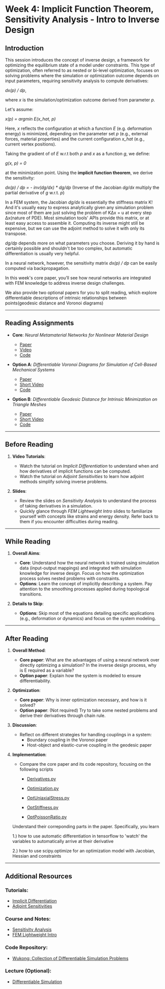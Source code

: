 # Week 4: Implicit Function Theorem, Sensitivity Analysis - Intro to Inverse Design
## Introduction

This session introduces the concept of inverse design, a framework for optimizing the equilibrium state of a model under constraints. This type of optimization, often referred to as nested or bi-level optimization, focuses on solving problems where the simulation or optimization outcome depends on input parameters, requiring sensitivity analysis to compute derivatives:

*dx(p) / dp*, 

where *x* is the simulation/optimization outcome derived from parameter *p*.

Let's assume:

*x(p) = argmin E(x_hat, p)*

Here, *x* reflects the configuration at which a function *E* (e.g. deformation energy) is minimized, depending on the parameter set *p* (e.g., external forces, material properties) and the current configuration *x_hat* (e.g., current vertex positions).

Taking the gradient of of *E* w.r.t both *p* and *x* as a function *g*, we define: 

*g(x, p) = 0*

at the minimization point. Using the **implicit function theorem**, we derive the sensitivity:

*dx(p) / dp = - inv(dg/dx) * dg/dp* (Inverse of the Jacobian *dg/dx* multiply the partial derivative of *g* w.r.t. *p*)

In a FEM system, the Jacobian *dg/dx* is essentially the stiffness matrix K! And it's usually easy to express analytically given any simulation problem since most of them are just solving the problem of KΔx = u at every step Δx(nature of PDE). 
Most simulation tools' APIs provide this matrix, or at least easy access to assemble it. Computing its inverse might still be expensive, but we can use the adjoint method to solve it with only its transpose.

*dg/dp* depends more on what parameters you choose. Deriving it by hand is certainly possible and shouldn't be too complex, but automatic differentiation is usually very helpful.

In a neural network, however, the sensitivity matrix *dx(p) / dp* can be easily computed via backpropagation. 

In this week's core paper, you’ll see how neural networks are integrated with FEM knowledge to address inverse design challenges.

We also provide two optional papers for you to split reading, which explore differentiable descriptions of intrinsic relationships between points(geodesic distance and Voronoi diagrams)

---

## Reading Assignments

- **Core**: *Neural Metamaterial Networks for Nonlinear Material Design*
  - [Paper](https://arxiv.org/pdf/2309.10600)
  - [Video](https://www.youtube.com/watch?v=NHLYxoZ2O_s&ab_channel=ComputationalRoboticsLab)
  - [Code](https://github.com/liyuesolo/NeuralMetamaterialNetwork)
 
- **Option A**: *Differentiable Voronoi Diagrams for Simulation of Cell-Based Mechanical Systems*
  - [Paper](https://arxiv.org/pdf/2404.18629)
  - [Short Video](https://www.youtube.com/watch?v=wbBJ4v9VyR0&ab_channel=ComputationalRoboticsLab)
  - [Code](https://github.com/lnumerow-ethz/VoronoiCellSim)
 
- **Option B**: *Differentiable Geodesic Distance for Intrinsic Minimization on Triangle Meshes*
  - [Paper](https://arxiv.org/pdf/2404.18610)
  - [Short Video](https://www.youtube.com/watch?v=R0TByqlbsXQ&ab_channel=ComputationalRoboticsLab)
  - [Code](https://github.com/liyuesolo/DifferentiableGeodesics)

---

## Before Reading

1. **Video Tutorials**:
   - Watch the tutorial on *Implicit Differentiation* to understand when and how derivatives of implicit functions can be computed.
   - Watch the tutorial on *Adjoint Sensitivities* to learn how adjoint methods simplify solving inverse problems.

2. **Slides**:
   - Review the slides on *Sensitivity Analysis* to understand the process of taking derivatives in a simulation.
   - Quickly glance through *FEM Lightweight Intro* slides to familiarize yourself with concepts like strains and energy density. Refer back to them if you encounter difficulties during reading.

---

## While Reading

1. **Overall Aims**:
   - **Core**: Understand how the neural network is trained using simulation data (input-output mappings) and integrated with simulation knowledge for inverse design. Focus on how the optimization process solves nested problems with constraints.
   - **Options**: Learn the concept of implicitly describing a system. Pay attention to the smoothing processes applied during topological transitions.

2. **Details to Skip**:
   - **Options**: Skip most of the equations detailing specific applications (e.g., deformation or dynamics) and focus on the system modeling.

---

## After Reading

1. **Overall Method**:
   - **Core paper**: What are the advantages of using a neural network over directly optimizing a simulation? In the inverse design process, why is E required as a variable?
   - **Option paper**: Explain how the system is modeled to ensure differentiability.

2. **Optimization**:
   - **Core paper**: Why is inner optimization necessary, and how is it solved?
   - **Option paper**: (Not required) Try to take some nested problems and derive their derivatives through chain rule.

3. **Discussion**:
   - Reflect on different strategies for handling couplings in a system:
     - Boundary coupling in the Voronoi paper
     - Host-object and elastic-curve coupling in the geodesic paper

4. **Implementation**:
   - Compare the core paper and its code repository, focusing on the following scripts
     - [Derivatives.py](https://github.com/liyuesolo/NeuralMetamaterialNetwork/blob/main/Projects/NeuralMetamaterial/python/Derivatives.py)
     - [Optimization.py](https://github.com/liyuesolo/NeuralMetamaterialNetwork/blob/main/Projects/NeuralMetamaterial/python/Optimization.py)
     
     - [OptUniaxialStress.py](https://github.com/liyuesolo/NeuralMetamaterialNetwork/blob/main/Projects/NeuralMetamaterial/python/OptUniaxialStress.py)
     - [OptStiffness.py](https://github.com/liyuesolo/NeuralMetamaterialNetwork/blob/main/Projects/NeuralMetamaterial/python/OptStiffness.py)
     - [OptPoissonRatio.py](https://github.com/liyuesolo/NeuralMetamaterialNetwork/blob/main/Projects/NeuralMetamaterial/python/OptPoissonRatio.py)
 
    Understand their correponding parts in the paper. Specifically, you learn

    1.) how to use automatic differentiation in tensorflow to 'watch' the variables to automatically arrive at their derivative
   
    2.) how to use scipy.optimize for an optimization model with Jacobian, Hessian and constraints

---

## Additional Resources

### Tutorials:
- [Implicit Differentiation](https://www.3blue1brown.com/lessons/implicit-differentiation)
- [Adjoint Sensitivities](https://www.youtube.com/watch?v=MlHKW7Ja-qs&ab_channel=MachineLearning%26Simulation)

### Course and Notes:
- [Sensitivity Analysis](https://crl.ethz.ch/teaching/computational-fab-19/slides/sensitivityAnalysis.pdf)
- [FEM Lightweight Intro](https://www.cs.cmu.edu/~scoros/cs15869-s15/lectures/08-FEM.pdf)

### Code Repository:
- [Wukong: Collection of Differentiable Simulation Problems](https://github.com/liyuesolo/Wukong2024/tree/master)

### Lecture (Optional):
- [Differentiable Simulation](https://www.youtube.com/watch?v=atCFu-vwyVw&t=1261s&ab_channel=%E6%9C%B1%E5%AD%90%E5%8E%9A)
